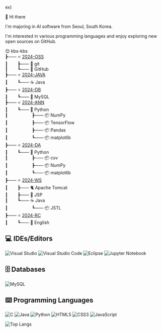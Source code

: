 
ex)

👋 Hi there         

I'm majoring in AI software from Seoul, South Korea.

I'm interested in various programming languages and enjoy exploring new open sources on GitHub.       

😊 kbs-kbs      
┣&mdash;&mdash; ⭐ [2024-OSS](https://github.com/kbs-kbs/2024-OSS)    
┃&emsp;&emsp; ┣&mdash;&mdash; 🔱 git   
┃&emsp;&emsp; ┗&mdash;&mdash; 🐙 GitHub   
┣&mdash;&mdash; ⭐ [2024-JAVA](https://github.com/kbs-kbs/2024-JAVA)   
┃&emsp;&emsp; ┗&mdash;&mdash; ☕ Java    
┣&mdash;&mdash; ⭐ [2024-DB](https://github.com/kbs-kbs/2024-DB)   
┃&emsp;&emsp; ┗&mdash;&mdash; 🐬 MySQL   
┣&mdash;&mdash; ⭐ [2024-ANN](https://github.com/kbs-kbs/2024-ANN)   
┃&emsp;&emsp; ┗&mdash;&mdash; 🐍 Python        
┃&emsp;&emsp; &emsp;&emsp;&emsp; ┣&mdash;&mdash; 📦 NumPy     
┃&emsp;&emsp; &emsp;&emsp;&emsp; ┣&mdash;&mdash; 📦 TensorFlow     
┃&emsp;&emsp; &emsp;&emsp;&emsp; ┣&mdash;&mdash; 📦 Pandas   
┃&emsp;&emsp; &emsp;&emsp;&emsp; ┗&mdash;&mdash; 📦 matplotlib   
┣&mdash;&mdash; ⭐ [2024-DA](https://github.com/kbs-kbs/2024-DA)   
┃&emsp;&emsp; ┗&mdash;&mdash; 🐍 Python  
┃&emsp;&emsp; &emsp;&emsp;&emsp; ┣&mdash;&mdash; 📦 csv           
┃&emsp;&emsp; &emsp;&emsp;&emsp; ┣&mdash;&mdash; 📦 NumPy           
┃&emsp;&emsp; &emsp;&emsp;&emsp; ┗&mdash;&mdash; 📦 matplotlib      
┣&mdash;&mdash; ⭐ [2024-WS](https://github.com/kbs-kbs/2024-WS)   
┃&emsp;&emsp; ┣&mdash;&mdash; 🐈 Apache Tomcat   
┃&emsp;&emsp; ┣&mdash;&mdash; 🔄 JSP   
┃&emsp;&emsp; ┗&mdash;&mdash; ☕ Java    
┃&emsp;&emsp; &emsp;&emsp;&emsp; ┗&mdash;&mdash; 📦 JSTL   
┣&mdash;&mdash; ⭐ [2024-RC](https://github.com/kbs-kbs/2024-RC)   
┃&emsp;&emsp; ┗&mdash;&mdash; 🍔 English     

## 💻 IDEs/Editors

![Visual Studio](https://img.shields.io/badge/Visual%20Studio-5C2D91.svg?style=for-the-badge&logo=visual-studio&logoColor=white)
![Visual Studio Code](https://img.shields.io/badge/Visual%20Studio%20Code-0078d7.svg?style=for-the-badge&logo=visual-studio-code&logoColor=white)
![Eclipse](https://img.shields.io/badge/Eclipse-FE7A16.svg?style=for-the-badge&logo=Eclipse&logoColor=white)
![Jupyter Notebook](https://img.shields.io/badge/jupyter-%23FA0F00.svg?style=for-the-badge&logo=jupyter&logoColor=white)

## 🗄️ Databases

![MySQL](https://img.shields.io/badge/mysql-4479A1.svg?style=for-the-badge&logo=mysql&logoColor=white)

## ⌨️ Programming Languages

![C](https://img.shields.io/badge/c-%2300599C.svg?style=for-the-badge&logo=c&logoColor=white)
![Java](https://img.shields.io/badge/java-%23ED8B00.svg?style=for-the-badge&logo=openjdk&logoColor=white)
![Python](https://img.shields.io/badge/python-3670A0?style=for-the-badge&logo=python&logoColor=ffdd54)
![HTML5](https://img.shields.io/badge/html5-%23E34F26.svg?style=for-the-badge&logo=html5&logoColor=white)
![CSS3](https://img.shields.io/badge/css3-%231572B6.svg?style=for-the-badge&logo=css3&logoColor=white)
![JavaScript](https://img.shields.io/badge/javascript-%23323330.svg?style=for-the-badge&logo=javascript&logoColor=%23F7DF1E)



![Top Langs](https://github-readme-stats.vercel.app/api/top-langs/?username=kbs-kbs&layout=compact)

